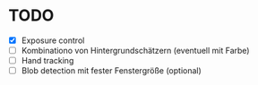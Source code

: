 # TODO

- [x] Exposure control
- [ ] Kombinationo von Hintergrundschätzern (eventuell mit Farbe)
- [ ] Hand tracking
- [ ] Blob detection mit fester Fenstergröße (optional)
